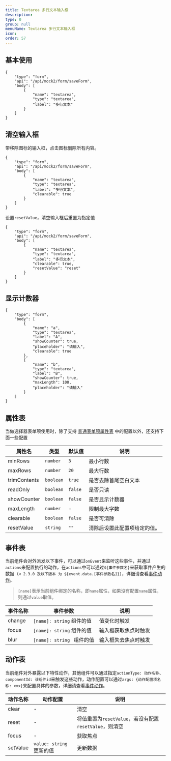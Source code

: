 ```yaml
---
title: Textarea 多行文本输入框
description:
type: 0
group: null
menuName: Textarea 多行文本输入框
icon:
order: 57
---
```


## 基本使用

```schema: scope="body"
{
    "type": "form",
    "api": "/api/mock2/form/saveForm",
    "body": [
        {
            "name": "textarea",
            "type": "textarea",
            "label": "多行文本"
        }
    ]
}
```

## 清空输入框

带移除图标的输入框，点击图标删除所有内容。

```schema: scope="body"
{
    "type": "form",
    "api": "/api/mock2/form/saveForm",
    "body": [
        {
            "name": "textarea",
            "type": "textarea",
            "label": "多行文本",
            "clearable": true
        }
    ]
}
```

设置`resetValue`，清空输入框后重置为指定值

```schema: scope="body"
{
    "type": "form",
    "api": "/api/mock2/form/saveForm",
    "body": [
        {
            "name": "textarea",
            "type": "textarea",
            "label": "多行文本",
            "clearable": true,
            "resetValue": "reset"
        }
    ]
}
```

## 显示计数器

```schema: scope="body"
{
    "type": "form",
    "body": [
        {
            "name": "a",
            "type": "textarea",
            "label": "A",
            "showCounter": true,
            "placeholder": "请输入",
            "clearable": true
        },
        {
            "name": "b",
            "type": "textarea",
            "label": "B",
            "showCounter": true,
            "maxLength": 100,
            "placeholder": "请输入"
        }
    ]
}
```

## 属性表

当做选择器表单项使用时，除了支持 [普通表单项属性表](./formitem#%E5%B1%9E%E6%80%A7%E8%A1%A8) 中的配置以外，还支持下面一些配置

| 属性名       | 类型      | 默认值  | 说明                         |
| ------------ | --------- | ------- | ---------------------------- |
| minRows      | `number`  | `3`     | 最小行数                     |
| maxRows      | `number`  | `20`    | 最大行数                     |
| trimContents | `boolean` | `true`  | 是否去除首尾空白文本         |
| readOnly     | `boolean` | `false` | 是否只读                     |
| showCounter  | `boolean` | `false` | 是否显示计数器               |
| maxLength    | `number`  | -       | 限制最大字数                 |
| clearable    | `boolean` | `false` | 是否可清除                   |
| resetValue   | `string`  | `""`    | 清除后设置此配置项给定的值。 |

## 事件表

当前组件会对外派发以下事件，可以通过`onEvent`来监听这些事件，并通过`actions`来配置执行的动作，在`actions`中可以通过`${事件参数名}`来获取事件产生的数据（`< 2.3.0 及以下版本 为 ${event.data.[事件参数名]}`），详细请查看[事件动作](../../docs/concepts/event-action)。

> `[name]`表示当前组件绑定的名称，即`name`属性，如果没有配置`name`属性，则通过`value`取值。

| 事件名称 | 事件参数                   | 说明                 |
| -------- | -------------------------- | -------------------- |
| change   | `[name]: string` 组件的值  | 值变化时触发         |
| focus    | `[name]: string` 组件的值  | 输入框获取焦点时触发 |
| blur     | `[name]: string ` 组件的值 | 输入框失去焦点时触发 |

## 动作表

当前组件对外暴露以下特性动作，其他组件可以通过指定`actionType: 动作名称`、`componentId: 该组件id`来触发这些动作，动作配置可以通过`args: {动作配置项名称: xxx}`来配置具体的参数，详细请查看[事件动作](../../docs/concepts/event-action#触发其他组件的动作)。

| 动作名称 | 动作配置                 | 说明                                                   |
| -------- | ------------------------ | ------------------------------------------------------ |
| clear    | -                        | 清空                                                   |
| reset    | -                        | 将值重置为`resetValue`，若没有配置`resetValue`，则清空 |
| focus    | -                        | 获取焦点                                               |
| setValue | `value: string` 更新的值 | 更新数据                                               |
